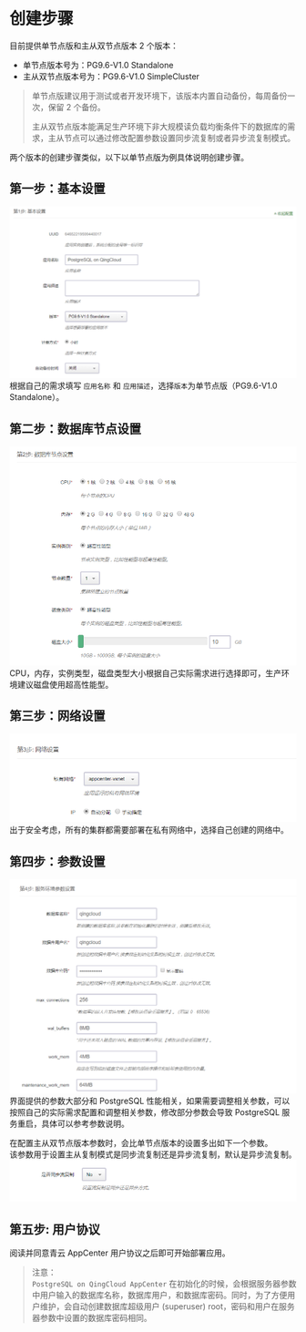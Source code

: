 ---
---

# 创建步骤

目前提供单节点版和主从双节点版本 2 个版本：

- 单节点版本号为：PG9.6-V1.0 Standalone
- 主从双节点版本号为：PG9.6-V1.0 SimpleCluster

>单节点版建议用于测试或者开发环境下，该版本内置自动备份，每周备份一次，保留 2 个备份。 
>
>主从双节点版本能满足生产环境下非大规模读负载均衡条件下的数据库的需求，主从节点可以通过修改配置参数设置同步流复制或者异步流复制模式。

两个版本的创建步骤类似，以下以单节点版为例具体说明创建步骤。

## 第一步：基本设置  

![第1步: 基本设置](../_images/basic_config.png)
根据自己的需求填写 `应用名称` 和 `应用描述`，选择`版本`为单节点版（PG9.6-V1.0 Standalone）。

## 第二步：数据库节点设置  

![第2步: PG节点设置](../_images/pg_node_set.png)
CPU，内存，实例类型，磁盘类型大小根据自己实际需求进行选择即可，生产环境建议磁盘使用超高性能型。

## 第三步：网络设置  

![第3步: 网络设置](../_images/vxnet_config.png)
出于安全考虑，所有的集群都需要部署在私有网络中，选择自己创建的网络中。

## 第四步：参数设置  

![第4步: 服务环境参数设置](../_images/pg_param_config.png)
界面提供的参数大部分和 PostgreSQL 性能相关，如果需要调整相关参数，可以按照自己的实际需求配置和调整相关参数，修改部分参数会导致 PostgreSQL 服务重启，具体可以参考参数说明。

在配置主从双节点版本参数时，会比单节点版本的设置多出如下一个参数。  
该参数用于设置主从复制模式是同步流复制还是异步流复制，默认是异步流复制。
![第4步: 服务环境参数设置](../_images/pg_param2more_config.png)

## 第五步: 用户协议  

阅读并同意青云 AppCenter 用户协议之后即可开始部署应用。

 >注意：  
 `PostgreSQL on QingCloud AppCenter` 在初始化的时候，会根据服务器参数中用户输入的数据库名称，数据库用户，和数据库密码。同时，为了方便用户维护，会自动创建数据库超级用户 (superuser) root，密码和用户在服务器参数中设置的数据库密码相同。    

